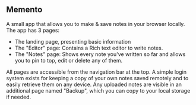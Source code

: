 ## Memento
A small app that allows you to make & save notes in your browser locally.
The app has 3 pages:

 - The landing page, presenting basic information
 - The "Editor" page: Contains a Rich text editor to write notes.
 - The "Notes" page: Shows every note you've written so far and allows
   you to pin to top, edit or delete any of them.
   
All pages are accessible from the navigation bar at the top.
A simple login system exists for keeping a copy of your own notes saved remotely and to easily retrieve them on any device.
Any uploaded notes are visible in an additional page named "Backup", which you can copy to your local storage if needed.
